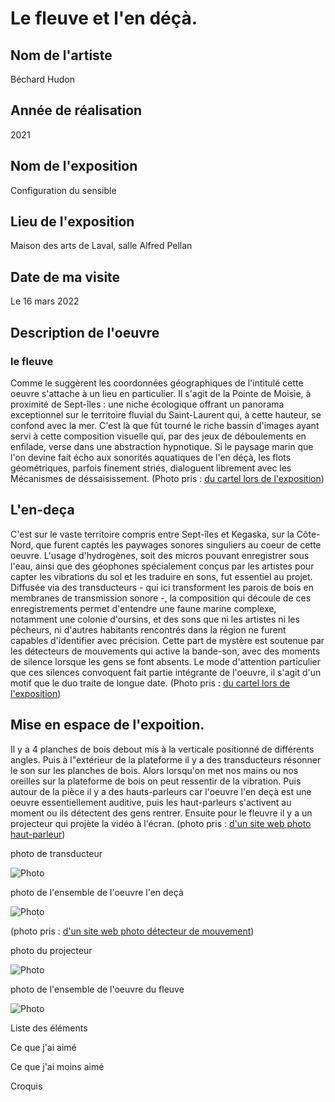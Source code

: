 # Le fleuve et l'en déçà.

## Nom de l'artiste
Béchard Hudon

## Année de réalisation
2021

## Nom de l'exposition
Configuration du sensible

## Lieu de l'exposition
Maison des arts de Laval, salle Alfred Pellan

## Date de ma visite
 Le 16 mars 2022
 
## Description de l'oeuvre 
### le fleuve 
Comme le suggèrent les coordonnées géographiques de l'intitulé cette oeuvre s'attache à un lieu en particulier. Il s'agit de la Pointe de Moisie, à proximité de Sept-îles : une niche écologique offrant un panorama exceptionnel sur le territoire fluvial du Saint-Laurent qui, à cette hauteur, se confond avec la mer. C'est là que fût tourné le riche bassin d'images ayant servi à cette composition visuelle qui, par des jeux de déboulements en enfilade, verse dans une abstraction hypnotique. Si le paysage marin que l'on devine fait écho aux sonorités aquatiques de l'en déçà, les flots géométriques, parfois finement striés, dialoguent librement avec les Mécanismes de déssaisissement. (Photo pris : [du cartel lors de l'exposition](photographies/cartel_fleuve.jpg))

## L'en-deça
C'est sur le vaste territoire compris entre Sept-îles et Kegaska, sur la Côte-Nord, que furent captés les paywages sonores singuliers au coeur de cette oeuvre. L'usage d'hydrogènes, soit des micros pouvant enregistrer sous l'eau, ainsi que des géophones spécialement conçus par les artistes pour capter les vibrations du sol et les traduire en sons, fut essentiel au projet. Diffusée via des transducteurs - qui ici transforment les parois de bois en membranes de transmission sonore -, la composition qui découle de ces enregistrements permet d'entendre une faune marine complexe, notamment une colonie d'oursins, et des sons que ni les artistes ni les pêcheurs, ni d'autres habitants rencontrés dans la région ne furent capables d'identifier avec précision. Cette part de mystère est soutenue par les détecteurs de mouvements qui active la bande-son, avec des moments de silence lorsque les gens se font absents. Le mode d'attention particulier que ces silences convoquent fait partie intégrante de l'oeuvre, il s'agit d'un motif que le duo traite de longue date. (Photo pris : [du cartel lors de l'exposition](photographies/cartel_l'en_deca.jpg))


## Mise en espace de l'expoition. 
 Il y a 4 planches de bois debout mis à la verticale positionné de différents angles. Puis à l"extérieur de la plateforme il y a des transducteurs résonner le son sur les planches de bois. Alors lorsqu'on met nos mains ou nos oreilles sur la plateforme de bois on peut ressentir de la vibration. Puis autour de la pièce il y a des hauts-parleurs car l'oeuvre l'en deçà est une oeuvre essentiellement auditive, puis les haut-parleurs s'activent au moment ou ils détectent des gens rentrer. Ensuite pour le fleuvre il y a un projecteur qui projète la vidéo à l'écran.
(photo pris : [d'un site web photo haut-parleur](https://www.crazypng.com/download.php?url=http://pngimg.com/download/11164))

photo de transducteur

![Photo](photographies/transducteurs.jpg)

photo de l'ensemble de l'oeuvre l'en deçà

![Photo](photographies/ensemble_oeuvre.jpg)

(photo pris : [d'un site web photo détecteur de mouvement](https://fr.depositphotos.com/stock-photos/détecteur-de-mouvement.html?qview=307882386))

photo du projecteur

![Photo](photographies/projecteurs.jpg)

photo de l'ensemble de l'oeuvre du fleuve

![Photo](photographies/ensemble_oeuvre_fleuve.jpg)

Liste des éléments

Ce que j'ai aimé 

Ce que j'ai moins aimé 

Croquis
